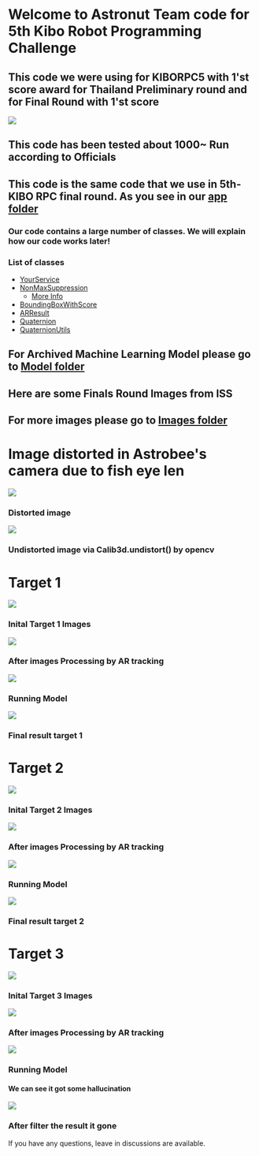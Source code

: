 # Welcome to Astronut Team code for 5th Kibo Robot Programming Challenge
## This code we were using for KIBORPC5 with 1'st score award for Thailand Preliminary round and for Final Round with 1'st score 
<img src="/Readme Images/Awards.jpg">

## This code has been tested about 1000~ Run according to Officials
## This code is the same code that we use in 5th-KIBO RPC final round. As you see in our [app folder](app/src/main/java/jp/jaxa/iss/kibo/rpc/thailand) <br />
### Our code contains a large number of classes. We will explain how our code works later! 
### List of classes 
- [YourService](app/src/main/java/jp/jaxa/iss/kibo/rpc/thailand/YourService.java) 
- [NonMaxSuppression](app/src/main/java/jp/jaxa/iss/kibo/rpc/thailand/NonMaxSuppression.java)
  - [More Info](https://github.com/KIBO-Astronut/5th-KIBO/blob/main/explain_class/Readme_Text/NMS.md)
- [BoundingBoxWithScore](app/src/main/java/jp/jaxa/iss/kibo/rpc/thailand/BoundingBoxWithScore.java) 
- [ARResult](app/src/main/java/jp/jaxa/iss/kibo/rpc/thailand/ARResult.java) 
- [Quaternion](app/src/main/java/jp/jaxa/iss/kibo/rpc/thailand/Quaternion.java) 
- [QuaternionUtils](app/src/main/java/jp/jaxa/iss/kibo/rpc/thailand/QuaternionUtils.java) 

## For Archived Machine Learning Model please go to [Model folder](https://github.com/KIBO-Astronut/5th-KIBO/tree/main/Tensorflow%20Lite%20model) 
## Here are some Finals Round Images from ISS
## For more images please go to [Images folder](https://github.com/KIBO-Astronut/5th-KIBO/tree/main/Readme%20Images/ImageFromISS)

# Image distorted in Astrobee's camera due to fish eye len

<img src="Readme Images/ImageFromISS/EMR-2.png"> 

### Distorted image
<img src="Readme Images/ImageFromISS/Pre-2.png"> 

### Undistorted image via Calib3d.undistort() by opencv
# Target 1
<img src="Readme Images/ImageFromISS/Pre-1.png">

### Inital Target 1 Images

<img src="Readme Images/ImageFromISS/post_1.png">

### After images Processing by AR tracking

<img src="Readme Images/ImageFromISS/before_iou_1.png">

### Running Model

<img src="Readme Images/ImageFromISS/after_iou_1.png">

### Final result target 1

# Target 2

<img src="Readme Images/ImageFromISS/Pre-2.png">

### Inital Target 2 Images

<img src="Readme Images/ImageFromISS/post_2.png">

### After images Processing by AR tracking

<img src="Readme Images/ImageFromISS/before_iou_2.png">

### Running Model

<img src="Readme Images/ImageFromISS/after_iou_2.png">

### Final result target 2
# Target 3

<img src="Readme Images/ImageFromISS/Pre-3.png">

### Inital Target 3 Images

<img src="Readme Images/ImageFromISS/post_3.png">

### After images Processing by AR tracking

<img src="Readme Images/ImageFromISS/before_iou_3.png">

### Running Model
#### We can see it got some hallucination

<img src="Readme Images/ImageFromISS/after_iou_3.png">

### After filter the result it gone
If you have any questions, leave in discussions are available.



